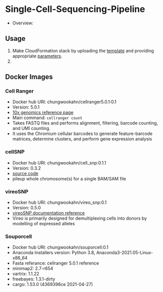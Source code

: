 # Single-Cell-Sequencing-Pipeline

- Overview:

## Usage

1. Make CloudFormation stack by uploading the [template](./AWS/CloudFormation/CF_template.yaml) and providing appropriate [parameters](./AWS/CloudFormation/README.md).
2.

## Docker Images

### Cell Ranger

- Docker hub URI: chungwookahn/cellranger5.0.1:0.1
- Version: 5.0.1
- [10x genomics reference page](https://support.10xgenomics.com/single-cell-gene-expression/software/pipelines/5.0/what-is-cell-ranger)
- Main command: `cellranger count`
- Takes FASTQ files and performs alignment, filtering, barcode counting, and UMI counting.
- It uses the Chromium cellular barcodes to generate feature-barcode matrices, determine clusters, and perform gene expression analysis

### cellSNP

- Docker hub URI: chungwookahn/cell_snp:0.1.1
- Version: 0.3.2
- [source code](https://github.com/single-cell-genetics/cellSNP)
- pileup whole chromosome(s) for a single BAM/SAM file

### vireoSNP

- Docker hub URI: chungwookahn/vireo_snp:0.1
- Version: 0.5.0
- [vireoSNP documentation reference](https://vireosnp.readthedocs.io/en/latest/index.html)
- Vireo is primarily designed for demultiplexing cells into donors by modelling of expressed alleles

### Souporcell

- Docker hub URI: chungwookahn/souporcell:0.1
- Anaconda Installers version: Python 3.8, Anaconda3-2021.05-Linux-x86_64
- Fasta referance: cellranger 5.0.1 reference
- minimap2: 2.7-r654
- vartrix: 1.1.22
- freebayes: 1.3.1-dirty
- cargo: 1.53.0 (4369396ce 2021-04-27)
